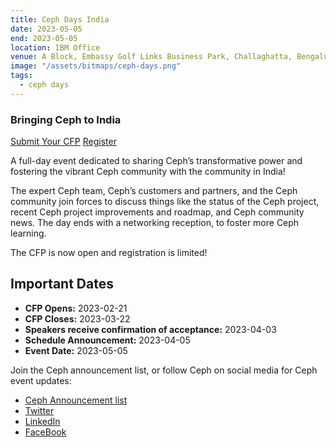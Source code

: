 ```yaml
---
title: Ceph Days India
date: 2023-05-05
end: 2023-05-05
location: IBM Office
venue: A Block, Embassy Golf Links Business Park, Challaghatta, Bengaluru, Karnataka 560071
image: "/assets/bitmaps/ceph-days.png"
tags:
  - ceph days
---
```


### Bringing Ceph to India

<a class="button" href="https://survey.zohopublic.com/zs/5KBU94">Submit Your CFP</a>
<a class="button" href="https://ceph-days-india-2023.eventbrite.com">Register</a>

A full-day event dedicated to sharing Ceph’s transformative power and fostering
the vibrant Ceph community with the community in India!

The expert Ceph team, Ceph’s customers and partners, and the Ceph community
join forces to discuss things like the status of the Ceph project, recent Ceph
project improvements and roadmap, and Ceph community news. The day ends with
a networking reception, to foster more Ceph learning.

The CFP is now open and registration is limited!

## Important Dates

- **CFP Opens:** 2023-02-21
- **CFP Closes:** 2023-03-22
- **Speakers receive confirmation of acceptance:** 2023-04-03
- **Schedule Announcement:** 2023-04-05
- **Event Date:** 2023-05-05

Join the Ceph announcement list, or follow Ceph on social media for Ceph event
updates:

- [Ceph Announcement list](https://lists.ceph.io/postorius/lists/ceph-announce.ceph.io/)
- [Twitter](https://twitter.com/ceph)
- [LinkedIn](https://www.linkedin.com/company/ceph/)
- [FaceBook](https://www.facebook.com/cephstorage/)
